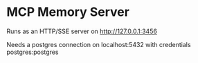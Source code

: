 # MCP Memory Server

Runs as an HTTP/SSE server on http://127.0.0.1:3456

Needs a postgres connection on localhost:5432 with credentials postgres:postgres
